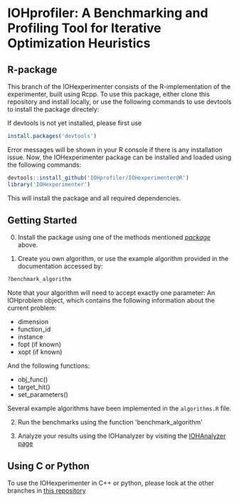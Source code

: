 IOHprofiler: A Benchmarking and Profiling Tool for Iterative Optimization Heuristics
============================================

R-package  <a name="package"></a>
------------
This branch of the IOHexperimenter consists of the R-implementation of the experimenter, built using Rcpp.
To use this package, either clone this repository and install locally, or use the following commands to use devtools to install the package directely:

If devtools is not yet installed, please first use
```r
install.packages('devtools')
```
Error messages will be shown in your R console if there is any installation issue.
Now, the IOHexperimenter package can be installed and loaded using the following commands:
```r
devtools::install_github('IOHprofiler/IOHexperimenter@R')
library('IOHexperimenter')
```
This will install the package and all required dependencies.


Getting Started <a name="Getting-Started"></a>
---------------
0. Install the package using one of the methods mentioned [_package_](#package) above.

1. Create you own algorithm, or use the example algorithm provided in the documentation accessed by:
```r
?benchmark_algorithm
```

Note that your algorithm will need to accept exactly one parameter: An IOHproblem object, which contains the following information about the current problem:

* dimension
* function_id
* instance
* fopt (if known)
* xopt (if known)

And the following functions:

* obj_func()
* target_hit()
* set_parameters()

Several example algorithms have been implemented in the `algorithms.R` file. 

2. Run the benchmarks using the function 'benchmark_algorithm'
  
3. Analyze your results using the IOHanalyzer by visiting the [IOHAnalyzer page](https://github.com/IOHprofiler/IOHAnalyzer)


Using C or Python <a name="Using-C"></a>
---------------
To use the IOHexperimenter in C++ or python, please look at the other branches in [this repository](https://github.com/IOHprofiler/IOHexperimenter)
